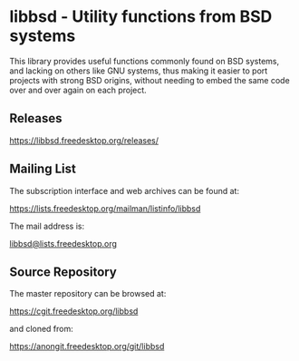 # libbsd - Utility functions from BSD systems

This library provides useful functions commonly found on BSD systems,
and lacking on others like GNU systems, thus making it easier to port
projects with strong BSD origins, without needing to embed the same
code over and over again on each project.


## Releases

  <https://libbsd.freedesktop.org/releases/>


## Mailing List

The subscription interface and web archives can be found at:

  <https://lists.freedesktop.org/mailman/listinfo/libbsd>

The mail address is:

  libbsd@lists.freedesktop.org


## Source Repository

The master repository can be browsed at:

  <https://cgit.freedesktop.org/libbsd>

and cloned from:

  <https://anongit.freedesktop.org/git/libbsd>
